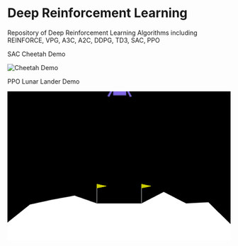 # Deep Reinforcement Learning
Repository of Deep Reinforcement Learning Algorithms including REINFORCE, VPG, A3C, A2C, DDPG, TD3, SAC, PPO

SAC Cheetah Demo

![Cheetah Demo](gifs/cheetah.gif)

PPO Lunar Lander Demo

![Lunar Lander Demo](gifs/lander.gif)
